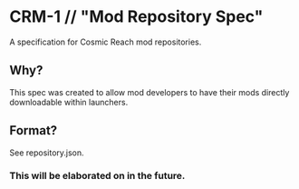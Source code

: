 # CRM-1 // "Mod Repository Spec"
A specification for Cosmic Reach mod repositories.

## Why?
This spec was created to allow mod developers to have their mods directly downloadable within launchers.

## Format?
See repository.json.

### This will be elaborated on in the future.